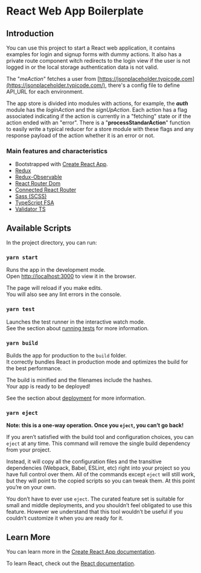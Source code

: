 # React Web App Boilerplate

## Introduction

You can use this project to start a React web application, it contains examples for login and signup forms with dummy actions. It also has a private route component witch redirects to the login view if the user is not logged in or the local storage authentication data is not valid.

The "*meAction*" fetches a user from [https://jsonplaceholder.typicode.com](https://jsonplaceholder.typicode.com/), there's a config file to define API_URL for each environment.

The app store is divided into modules with actions, for example, the ***auth*** module has the *loginAction* and the *signUpAction*. Each action has a flag associated indicating if the action is currently in a "fetching" state or if the action ended with an "error". There is a "**processStandarAction**" function to easily write a typical reducer for a store module with these flags and any response payload of the action whether it is an error or not.

### Main features and characteristics

- Bootstrapped with [Create React App](https://github.com/facebook/create-react-app).
- [Redux](https://react-redux.js.org/)
- [Redux-Observable](https://redux-observable.js.org/)
- [React Router Dom](https://github.com/ReactTraining/react-router/tree/master/packages/react-router-dom)
- [Connected React Router](https://github.com/supasate/connected-react-router)
- [Sass (SCSS)](https://sass-lang.com/)
- [TypeScript FSA](https://github.com/aikoven/typescript-fsa)
- [Validator TS](https://www.npmjs.com/package/validator.ts)

## Available Scripts

In the project directory, you can run:

### `yarn start`

Runs the app in the development mode.<br>
Open [http://localhost:3000](http://localhost:3000) to view it in the browser.

The page will reload if you make edits.<br>
You will also see any lint errors in the console.

### `yarn test`

Launches the test runner in the interactive watch mode.<br>
See the section about [running tests](https://facebook.github.io/create-react-app/docs/running-tests) for more information.

### `yarn build`

Builds the app for production to the `build` folder.<br>
It correctly bundles React in production mode and optimizes the build for the best performance.

The build is minified and the filenames include the hashes.<br>
Your app is ready to be deployed!

See the section about [deployment](https://facebook.github.io/create-react-app/docs/deployment) for more information.

### `yarn eject`

**Note: this is a one-way operation. Once you `eject`, you can’t go back!**

If you aren’t satisfied with the build tool and configuration choices, you can `eject` at any time. This command will remove the single build dependency from your project.

Instead, it will copy all the configuration files and the transitive dependencies (Webpack, Babel, ESLint, etc) right into your project so you have full control over them. All of the commands except `eject` will still work, but they will point to the copied scripts so you can tweak them. At this point you’re on your own.

You don’t have to ever use `eject`. The curated feature set is suitable for small and middle deployments, and you shouldn’t feel obligated to use this feature. However we understand that this tool wouldn’t be useful if you couldn’t customize it when you are ready for it.

## Learn More

You can learn more in the [Create React App documentation](https://facebook.github.io/create-react-app/docs/getting-started).

To learn React, check out the [React documentation](https://reactjs.org/).

